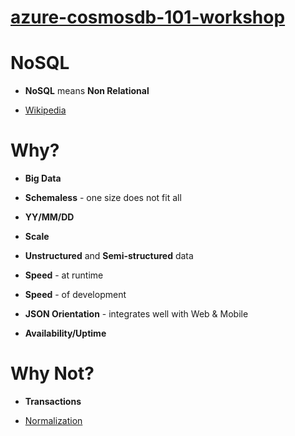 # [azure-cosmosdb-101-workshop](WORKSHOP.md)

# NoSQL

- **NoSQL** means **Non Relational**

- [Wikipedia](https://en.wikipedia.org/wiki/NoSQL)

# Why?

- **Big Data**

- **Schemaless** - one size does not fit all

- **YY/MM/DD**

- **Scale**

- **Unstructured** and **Semi-structured** data

- **Speed** - at runtime

- **Speed** - of development

- **JSON Orientation** - integrates well with Web & Mobile

- **Availability/Uptime**

# Why Not?

- **Transactions**

- [Normalization](https://en.wikipedia.org/wiki/Database_normalization)

